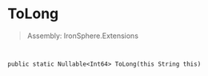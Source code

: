﻿

# ToLong

> Assembly: IronSphere.Extensions



```


public static Nullable<Int64> ToLong(this String this)
```
